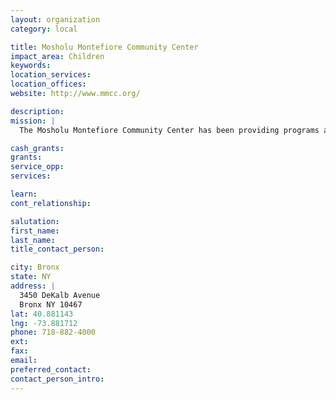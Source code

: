 ```yaml
---
layout: organization
category: local

title: Mosholu Montefiore Community Center
impact_area: Children
keywords: 
location_services: 
location_offices: 
website: http://www.mmcc.org/

description: 
mission: |
  The Mosholu Montefiore Community Center has been providing programs and services to the North Bronx since 1942. Our programs serve newborns, children, teens, adults, and senior citizens under the guidance of warm and caring professional staff.

cash_grants: 
grants: 
service_opp: 
services: 

learn: 
cont_relationship: 

salutation: 
first_name: 
last_name: 
title_contact_person: 

city: Bronx
state: NY
address: |
  3450 DeKalb Avenue     
  Bronx NY 10467
lat: 40.881143
lng: -73.881712
phone: 718-882-4000
ext: 
fax: 
email: 
preferred_contact: 
contact_person_intro: 
---
```

